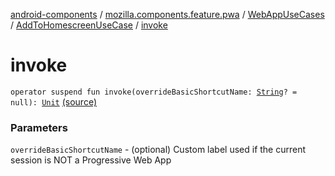 [android-components](../../../index.md) / [mozilla.components.feature.pwa](../../index.md) / [WebAppUseCases](../index.md) / [AddToHomescreenUseCase](index.md) / [invoke](./invoke.md)

# invoke

`operator suspend fun invoke(overrideBasicShortcutName: `[`String`](https://kotlinlang.org/api/latest/jvm/stdlib/kotlin/-string/index.html)`? = null): `[`Unit`](https://kotlinlang.org/api/latest/jvm/stdlib/kotlin/-unit/index.html) [(source)](https://github.com/mozilla-mobile/android-components/blob/master/components/feature/pwa/src/main/java/mozilla/components/feature/pwa/WebAppUseCases.kt#L62)

### Parameters

`overrideBasicShortcutName` - (optional) Custom label used if the current session
is NOT a Progressive Web App